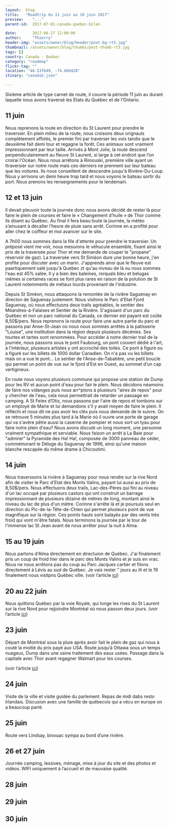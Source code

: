 ```yaml
---
layout:  blog
title:   "Roadtrip du 11 juin au 10 juin 2017"
preview:    "..."
parent-id:  2017-07-01-canada-quebec-bilan

date:       2017-06-27 12:00:00
author:     "Thierry"
header-img: "assets/owner/blog/header/post-bg-rt5.jpg"
thumbnail: /assets/owner/blog/thumbs/post-thumb-rt5.jpg
tags: []
country: Canada - Québec
category: "roadmap"
flickr-tag: ""
location: "46.537649, -74.668428"
itinary: "canada2.json"

---
```


Sixième article de type carnet de route, il couvre la période 11 juin au  durant laquelle nous avons traversé les Etats du Québec et de l'Ontario.


## 11 juin

Nous reprenons la route en direction du St Laurent pour prendre le traversier. En plein milieu de la route, nous croisons deux orignauls complétement affolés, le premier fini par traverser les voix tandis que le deuxième fait demi tour et regagne la forêt. Ces animaux sont vraiment impressionnant par leur taille. Arrivés à Mont Jolie, la route descend perpendiculairement au fleuve St Laurent, si large à cet endroit que l’on croirai l'Océan. Nous nous arrêtons à Rimouski, première ville ayant un ttraversier sur notre route mais ces derniers ne prennent sur leur bateau que les voitures. Ils nous conseillent de descendre jusqu'à Rivière-Du-Loup. Nous y arrivons un demi heure trop tard et nous voyons le bateau sortir du port. Nous prenons les renseignements pour le lendemain.

## 12 et 13 juin

Il devait pleuvoir toute la journée donc nous avons décidé de rester là pour faire le plein de courses et faire le « Changement d’huile » de Thor comme ils disent au Québec. Au final il fera beau toute la journée, la météo s’amusant à décaller l’heure de pluie sans arrêt. Corinne en a profité pour aller chez le coiffeur et moi avancer sur le site.

A 7h00 nous sommes dans la file d'attente pour prendre le traversier. Un préposé vient me voir, nous mesurons le véhucule ensemble, fixant ainsi le prix de la traversée pour Thor et me demande de couper le "propane" réservoir de gaz). La traversée vers St Siméon dure une bonne heure, j'en profite pour discuter avec un marin. J'apprends ainsi que le fleuve est paartiquement salé jusqu'à Quebec zt qu'au niveau de là ou nous sommes l'eau est 45% salée. Il y a bien des baleines, rorquals bleu et belugas mêmes si certaines races se font plus rares en raison de la polution de St Laurent notemments de métaux lourds provenant de l'industrie.

Depuis St Siméon, nous attaquons la remontée de la rivière Saguenay en directon de Saguenay justement. Nous visitons le Parc d'Etat Fjord Saguenay, où nous effectuons deux trails agréables, le sentier des Méandres-à-Falaises et Sentier de la Rivière. S'agissant d'un parc du Québec et non un parc national du Canada, ce dernier est payant est coûte 8,50$/pers. Nous reprenons la route pour faire une autre partie du parc et passons par Anse-St-Jean où nous nous sommes arrêtés à la patisserie "Louise", une institution dans la région depuis plusieurs décénies. Ses tourtes et tartes sont renommées. Pour accéder à notre dernier trail de la journée, nous passons sous le pont Faubourg, un pont couvert dédié à l'art, à l'intérieur, plusieurs artistes y ont accroché des toiles. Ce pont à figure ou a figuré sur les billets de 1000 dollar Canadien. On n'a pas vu les billets mais on a vue le pont... Le sentier de l'Anse-de-Tabatière, une petit boucle qui permet un point de vue sur le fjord d’Est en Ouest, au sommet d’un cap vertigineux. 

En route nous voyons plusieurs commune qui propose une station de Dump pour les RV et aucun point d'eau pour fair le plein. Nous décidons néamoins de faire nos vidanges puis nous arr^ptons à plusieurs "aires de repos" pour y chercher de l'eau, cela nous permettrait de retarder un passage en camping. A St Felex d’Otis, nous passons par l'aire de repos et tombons sur un employé de Marie et lui demandons s'il y avait moyen de faire le plein. Il réfléchi et nous dit ne pas avoir les clés puis nous demande de le suivre. On se retrouve 5 minutes plus tard à la Marie où il ouvre une porte de garage qui va s'avère pêtre aussi la caserne de pompier et nous sort un tyau pour faire notre plein d'eau? Nous avons discuté un long moment, une personne vraiment sympathique et serviable. Nous faison un arrêt à La Baie pour "admirer" la Pyramide des Ha! Ha!, composée de 3000 panneau de céder, commémorant le Déluge du Saguenay de 1996, ainsi qu'une maison blanche rescapée du même drame à Chicoutimi.


## 14 juin

Nous traverssons la rivière à Saguenay pour nous rendre sur la rive Nord afin de visiter le Parc d'Etat des Monts Valins, payant lui aussi au prix de 8,50$/pers. Nous effectuons deux trails, Lac-des-Pères qui fini au niveau d'un lac occupé par plusieurs castors qui ont construit un barrage impressionnant de plusieurs dizaine de mètres de long, montant ainsi le niveau du lac de plus d'un mètre. Corinne s'arrête là et je poursuis seul en direction du Pic-de-la-Tête-de-Chien qui permet plusieurs point de vue magnifique sur la région. Ces points hauts sont balayés par des vents très froid qui vont m'être fatals. Nous terminons la journée par le tour de l'immense lac St Jean avant de nous arrêter pour la nuit à Alma.

## 15 au 19 juin

Nous partons d'Alma directement en directuion de Québec. J'ai finalement pris un coup de froid hier dans le parc des Monts Valins et je suis en vrac. Nous ne nous arrêtons pas du coup au Parc Jacques cartier et filons directement à Lévis au sud de Québec. Je vais rester " jours au lit et le 19 finalement nous visitpns Québec ville.  (voir l’article <a href="{{site.baseurl}}{% post_url 2017-06-20-canada-quebec-quebec %}">ici</a>)


## 20 au 22 juin

Nous quittons Québec par la voie Royale, qui longe les rives du St Laurent sur la rive Nord pour rejjoindre Montréal où nous passon deux jours. (voir l’article <a href="{{site.baseurl}}{% post_url 2017-06-23-canada-quebec-montreal %}">ici</a>)


## 23 juin

Départ de Montréal sous la pluie après avoir fait le plein de gaz qui nous à couté la moitiè du prix payé aux USA. Route jusqu’à Ottawa sous un temps nuageux, Dump dans une usine traitement des eaux usées. Passage dans la capitale avec Thor avant regagner Walmart pour les courses.

(voir l’article <a href="{{site.baseurl}}{% post_url 2017-06-24-canada-ontario-ottawa %}">ici</a>)

## 24 juin

Visite de la ville et visite guidée du parlement. Repas de midi dabs resto Irlandais. Discusion avec une famille de québecois qui a vécu en europe on a beaucoup parlé.

## 25 juin

Route vers Lindsay, bivouac sympa au bord d’une rivière.

## 26 et 27 juin

Journée camping, lessives, ménage, mise à jour du site et des photos et vidéos. WIFI uniquement à l’accueil et de mauvaise qualité.

## 28 juin

## 29 juin

## 30 juin






